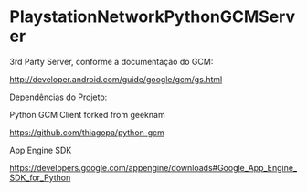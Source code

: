 PlaystationNetworkPythonGCMServer
=================================

3rd Party Server, conforme a documentação do GCM:

http://developer.android.com/guide/google/gcm/gs.html

Dependências do Projeto:

Python GCM Client forked from geeknam

https://github.com/thiagopa/python-gcm

App Engine SDK

https://developers.google.com/appengine/downloads#Google_App_Engine_SDK_for_Python
